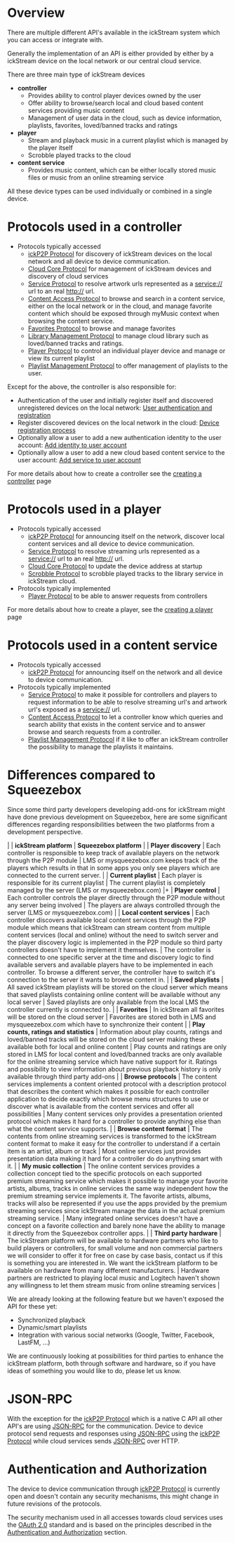 # Overview

There are multiple different API's available in the ickStream system
which you can access or integrate with.

Generally the implementation of an API is either provided by either by a
ickStream device on the local network or our central cloud service.

There are three main type of ickStream devices

  - **controller**
      - Provides ability to control player devices owned by the user
      - Offer ability to browse/search local and cloud based content
        services providing music content
      - Management of user data in the cloud, such as device
        information, playlists, favorites, loved/banned tracks and
        ratings
  - **player**
      - Stream and playback music in a current playlist which is managed
        by the player itself
      - Scrobble played tracks to the cloud
  - **content service**
      - Provides music content, which can be either locally stored music
        files or music from an online streaming service

All these device types can be used individually or combined in a single
device.

# Protocols used in a controller

  - Protocols typically accessed
      - [ickP2P Protocol](ickP2P_Protocol "wikilink") for discovery
        of ickStream devices on the local network and all device to
        device communication.
      - [Cloud Core Protocol](Cloud_Core_Protocol "wikilink") for
        management of ickStream devices and discovery of cloud services
      - [Service Protocol](Service_Protocol "wikilink") to resolve
        artwork urls represented as a <service://> url to an real
        <http://> url.
      - [Content Access
        Protocol](Content_Access_Protocol "wikilink") to browse and
        search in a content service, either on the local network or in
        the cloud, and manage favorite content which should be exposed
        through myMusic context when browsing the content service.
      - [Favorites Protocol](Favorites_Protocol "wikilink") to
        browse and manage favorites
      - [Library Management
        Protocol](Library_Management_Protocol "wikilink") to manage
        cloud library such as loved/banned tracks and ratings.
      - [Player Protocol](Player_Protocol "wikilink") to control an
        individual player device and manage or view its current playlist
      - [Playlist Management
        Protocol](Playlist_Management_Protocol "wikilink") to offer
        management of playlists to the user.

Except for the above, the controller is also responsible for:

  - Authentication of the user and initially register itself and
    discovered unregistered devices on the local network: [User
    authentication and
    registration](User_authentication_and_registration "wikilink")
  - Register discovered devices on the local network in the cloud:
    [Device registration
    process](Device_registration_process "wikilink")
  - Optionally allow a user to add a new authentication identity to the
    user account: [Add identity to user
    account](Add_identity_to_user_account "wikilink")
  - Optionally allow a user to add a new cloud based content service to
    the user account: [Add service to user
    account](Add_service_to_user_account "wikilink")

For more details about how to create a controller see the [creating a
controller](Creating_a_controller "wikilink") page

# Protocols used in a player

  - Protocols typically accessed
      - [ickP2P Protocol](ickP2P_Protocol "wikilink") for announcing
        itself on the network, discover local content services and all
        device to device communication.
      - [Service Protocol](Service_Protocol "wikilink") to resolve
        streaming urls represented as a <service://> url to an real
        <http://> url.
      - [Cloud Core Protocol](Cloud_Core_Protocol "wikilink") to
        update the device address at startup
      - [Scrobble Protocol](Scrobble_Protocol "wikilink") to
        scrobble played tracks to the library service in ickStream
        cloud.
  - Protocols typically implemented
      - [Player Protocol](Player_Protocol "wikilink") to be able to
        answer requests from controllers

For more details about how to create a player, see the [creating a
player](Creating_a_player "wikilink") page

# Protocols used in a content service

  - Protocols typically accessed
      - [ickP2P Protocol](ickP2P_Protocol "wikilink") for announcing
        itself on the network and all device to device communication.
  - Protocols typically implemented
      - [Service Protocol](Service_Protocol "wikilink") to make it
        possible for controllers and players to request information to
        be able to resolve streaming url's and artwork url's exposed as
        a <service://> url.
      - [Content Access
        Protocol](Content_Access_Protocol "wikilink") to let a
        controller know which queries and search ability that exists in
        the content service and to answer browse and search requests
        from a controller.
      - [Playlist Management
        Protocol](Playlist_Management_Protocol "wikilink") if it
        like to offer an ickStream controller the possibility to manage
        the playlists it maintains.

# Differences compared to Squeezebox

Since some third party developers developing add-ons for ickStream might
have done previous development on Squeezebox, here are some significant
differences regarding responsibilities between the two platforms from a
development perspective.

|                      | **ickStream platform**                                                                                  | **Squeezebox platform**                                                                                                                                  |
| **Player discovery** | Each controller is responsible to keep track of available players on the network through the P2P module | LMS or mysqueezebox.com keeps track of the players which results in that in some apps you only see players which are connected to the current server. |
| **Current playlist** | Each player is responsible for its current playlist | The current playlist is completely managed by the server (LMS or mysqueezebox.com) |+
| **Player control** | Each controller controls the player directly through the P2P module without any server being involved | The players are always controlled through the server (LMS or mysqueezebox.com) |
| **Local content services** | Each controller discovers available local content services through the P2P module which means that ickStream can stream content from multiple content services (local and online) without the need to switch server and the player discovery logic is implemented in the P2P module so third party controllers doesn't have to implement it themselves. | The controller is connected to one specific server at the time and discovery logic to find available servers and available players have to be implemented in each controller. To browse a different server, the controller have to switch it's connection to the server it wants to browse content in. |
| **Saved playlists** | All saved ickStream playlists will be stored on the cloud server which means that saved playlists containing online content will be available without any local server | Saved playlists are only available from the local LMS the controller currently is connected to. |
| **Favorites** | In ickStream all favorites will be stored on the cloud server | Favorites are stored both in LMS and mysqueezebox.com which have to synchronize their content |
| **Play counts, ratings and statistics** | Information about play counts, ratings and loved/banned tracks will be stored on the cloud server making these available both for local and online content | Play counts and ratings are only stored in LMS for local content and loved/banned tracks are only available for the online streaming service which have native support for it. Ratings and possibility to view information about previous playback history is only available through third party add-ons |
| **Browse protocols** | The content services implements a content oriented protocol with a description protocol that describes the content which makes it possible for each controller application to decide exactly which browse menu structures to use or discover what is available from the content services and offer all possibilities | Many content services only provides a presentation oriented protocol which makes it hard for a controller to provide anything else than what the content service supports. |
| **Browse content format** | The contents from online streaming services is transformed to the ickStream content format to make it easy for the controller to understand if a certain item is an artist, album or track | Most online services just provides presentation data making it hard for a controller do do anything smart with it. |
| **My music collection** | The online content services provides a collection concept tied to the specific protocols on each supported premium streaming service which makes it possible to manage your favorite artists, albums, tracks in online services the same way independent how the premium streaming service implements it. The favorite artists, albums, tracks will also be represented if you use the apps provided by the premium streaming services since ickStream manage the data in the actual premium streaming service. | Many integrated online services doesn't have a concept on a favorite collection and barely none have the ability to manage it directly from the Squeezebox controller apps. |
| **Third party hardware** | The ickStream platform will be available to hardware partners who like to build players or controllers, for small volume and non commercial partners we will consider to offer it for free on case by case basis, contact us if this is something you are interested in. We want the ickStream platform to be available on hardware from many different manufacturers. | Hardware partners are restricted to playing local music and Logitech haven't shown any willingness to let them stream music from online streaming services |


We are already looking at the following feature but we haven't exposed
the API for these yet:

  - Synchronized playback
  - Dynamic/smart playlists
  - Integration with various social networks (Google, Twitter, Facebook,
    LastFM, ...)

We are continuously looking at possibilities for third parties to
enhance the ickStream platform, both through software and hardware, so
if you have ideas of something you would like to do, please let us know.

# JSON-RPC

With the exception for the [ickP2P
Protocol](ickP2P_Protocol "wikilink") which is a native C API all
other API's are using [JSON-RPC](http://www.jsonrpc.org/specification)
for the communication. Device to device protocol send requests and
responses using [JSON-RPC](http://www.jsonrpc.org/specification) using
the [ickP2P Protocol](ickP2P_Protocol "wikilink") while cloud
services sends [JSON-RPC](http://www.jsonrpc.org/specification) over
HTTP.

# Authentication and Authorization

The device to device communication through [ickP2P
Protocol](ickP2P_Protocol "wikilink") is currently open and doesn't
contain any security mechanisms, this might change in future revisions
of the protocols.

The security mechanism used in all accesses towards cloud services uses
the [OAuth 2.0](http://oauth.net/2/) standard and is based on the
principles described in the [Authentication and
Authorization](Authentication_and_Authorization "wikilink") section.
